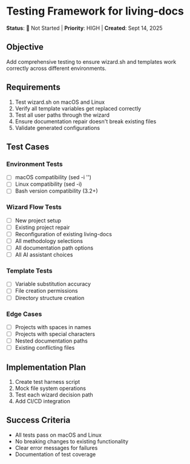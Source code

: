 # Testing Framework for living-docs

**Status**: 🔴 Not Started | **Priority**: HIGH | **Created**: Sept 14, 2025

## Objective
Add comprehensive testing to ensure wizard.sh and templates work correctly across different environments.

## Requirements
1. Test wizard.sh on macOS and Linux
2. Verify all template variables get replaced correctly
3. Test all user paths through the wizard
4. Ensure documentation repair doesn't break existing files
5. Validate generated configurations

## Test Cases

### Environment Tests
- [ ] macOS compatibility (sed -i '')
- [ ] Linux compatibility (sed -i)
- [ ] Bash version compatibility (3.2+)

### Wizard Flow Tests
- [ ] New project setup
- [ ] Existing project repair
- [ ] Reconfiguration of existing living-docs
- [ ] All methodology selections
- [ ] All documentation path options
- [ ] All AI assistant choices

### Template Tests
- [ ] Variable substitution accuracy
- [ ] File creation permissions
- [ ] Directory structure creation

### Edge Cases
- [ ] Projects with spaces in names
- [ ] Projects with special characters
- [ ] Nested documentation paths
- [ ] Existing conflicting files

## Implementation Plan
1. Create test harness script
2. Mock file system operations
3. Test each wizard decision path
4. Add CI/CD integration

## Success Criteria
- All tests pass on macOS and Linux
- No breaking changes to existing functionality
- Clear error messages for failures
- Documentation of test coverage